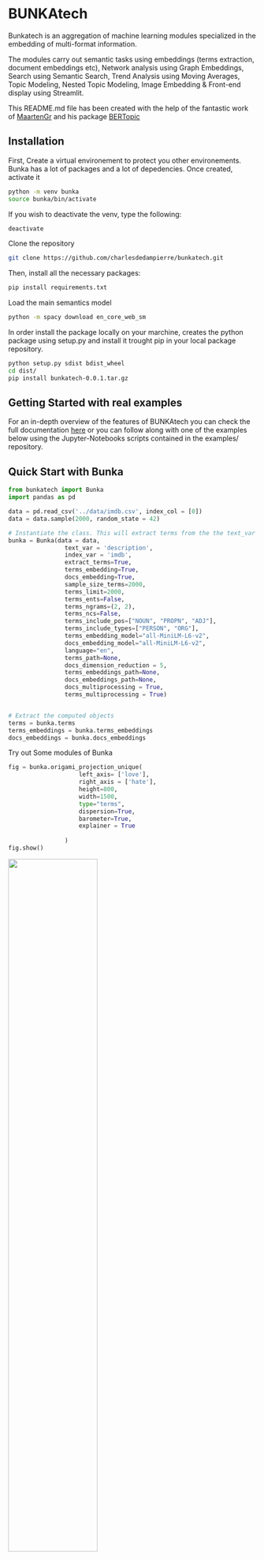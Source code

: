 # BUNKAtech

Bunkatech is an aggregation of machine learning modules specialized in the embedding of multi-format information.

The modules carry out semantic tasks using embeddings (terms extraction, document embeddings etc), Network analysis using Graph Embeddings, Search using Semantic Search, Trend Analysis using Moving Averages, Topic Modeling, Nested Topic Modeling, Image Embedding & Front-end display using Streamlit.

This README.md file has been created with the help of the fantastic work of [MaartenGr](https://github.com/MaartenGr) and his package [BERTopic](https://github.com/MaartenGr/BERTopic/blob/master/README.md)

## Installation

First, Create a virtual environement to protect you other environements. Bunka has a lot of packages and a lot of depedencies. Once created, activate it

```bash
python -m venv bunka
source bunka/bin/activate
```

If you wish to deactivate the venv, type the following:

```bash
deactivate
```

Clone the repository

```bash
git clone https://github.com/charlesdedampierre/bunkatech.git
```

Then, install all the necessary packages:

```bash
pip install requirements.txt
```

Load the main semantics model

```bash
python -m spacy download en_core_web_sm
```

In order install the package locally on your marchine, creates the python package using setup.py and install it trought pip in your local package repository.

```bash
python setup.py sdist bdist_wheel
cd dist/
pip install bunkatech-0.0.1.tar.gz
```

## Getting Started with real examples

For an in-depth overview of the features of BUNKAtech you can check the full documentation [here](https://docs.google.com/document/d/1CsJ-dhpm89e42hH7XPNuUtT1nAeCzC1kuIFEja_WyVs/edit) or you can follow along with one of the examples below using the Jupyter-Notebooks scripts contained in the examples/ repository.

## Quick Start with Bunka

```python
from bunkatech import Bunka
import pandas as pd

data = pd.read_csv('../data/imdb.csv', index_col = [0])
data = data.sample(2000, random_state = 42)

# Instantiate the class. This will extract terms from the the text_var column, embed those terms and embed the documents.
bunka = Bunka(data = data,
                text_var = 'description',
                index_var = 'imdb',
                extract_terms=True,
                terms_embedding=True,
                docs_embedding=True,
                sample_size_terms=2000,
                terms_limit=2000,
                terms_ents=False,
                terms_ngrams=(2, 2),
                terms_ncs=False,
                terms_include_pos=["NOUN", "PROPN", "ADJ"],
                terms_include_types=["PERSON", "ORG"],
                terms_embedding_model="all-MiniLM-L6-v2",
                docs_embedding_model="all-MiniLM-L6-v2",
                language="en",
                terms_path=None,
                docs_dimension_reduction = 5,
                terms_embeddings_path=None,
                docs_embeddings_path=None,
                docs_multiprocessing = True,
                terms_multiprocessing = True)


# Extract the computed objects
terms = bunka.terms
terms_embeddings = bunka.terms_embeddings
docs_embeddings = bunka.docs_embeddings

```

Try out Some modules of Bunka

```python
fig = bunka.origami_projection_unique(
                    left_axis= ['love'],
                    right_axis = ['hate'],
                    height=800,
                    width=1500,
                    type="terms",
                    dispersion=True,
                    barometer=True,
                    explainer = True
    
                )
fig.show()
```

<img src="images/origami.png" width="60%" height="60%" align="center" />

The code above displays the projection of the terms on an axis 'love-hate' following the methodology contained in the following [paper](https://journals.sagepub.com/doi/full/10.1177/0003122419877135).

The methods traditionaly belongs to the class Origami but as Bunka inherited from this class, it can also call it.

```python
fig = bunka.fit_draw(
            variables=["main form"],
            top_n=500,
            global_filter=0.2,
            n_neighbours=6,
            method="node2vec",
            n_cluster=10,
            bin_number=30,
            black_hole_force=3,
            color="community",
            size="size",
            symbol="entity",
            textfont_size=9,
            edge_size=1,
            height=2000,
            width=2000,
            template="plotly_dark",
        )
```

<img src="images/networks.png" width="50%" height="50%" align="center" />

The code above calls a methods of the SemanticNetworks class. it creates a network of extracted terms using the [node2vec algorithm](https://snap.stanford.edu/node2vec/)

Display Nested Maps

```python
fig_nested = bunka.nested_maps(
                                size_rule="docs_size",
                                map_type="treemap", # Try sunburst
                                width=800,
                                height=800,
                                query=None) # You can query the map with an exact query

fig_nested.show()
```

<img src="images/nested.png" width="50%" height="50%" align="center" />

## Overview

The terms & embeddings are created when the function is initialized.
For quick access to common functions that use those embeddings, here is an overview of Bunkatech's main methods:

| Method | Code  |
|-----------------------|---|
| Project the Data on a Semantic Axis    |  `.origami_projection_unique(left_axis, right_axis)` |
| Create a Nested Map of the document Embeddings  |  `.nested_maps(map_type="sunburst")` |
| Get the list of 15 clusters described each by 5 terms    |  `.get_clusters(topic_number=15, top_terms = 5)` |
| Visualize the clusters with Plotly | `.visualize_topics_embeddings()`  |
| Get the centroids elements of each cluster     |  `.get_centroid_documents()` |
| Get the evolution of topics in time    |  `.temporal_topics()` |
| Get the Semantic Trend and the specific terms by trend |  `.moving_average_comparison()` |
| Draw a Semantic Network of terms based on co-occurence |  `.fit_draw()` |

## Calling Bunka on the Streamlit Package

Bunka modules can be used using the [Streamlit Package](https://streamlit.io/). All the code is located on the **app.py** script where you can decide of the data to ingest etc.

In order to call the platform locally on your machine.

```bash
streamlit run app.py
```

### Embeddings Models

Different embeddings modelds exist. They word with the Help of [Sentence-bert](https://www.sbert.net/). The better efficiency/time ratio is **all-MiniLM-L6-v2**. But when it comes to multilangual needs, distiluse-base-multilingual-cased-v1 works well.

### Parallel processing

By default the processus of terms extraction, terms embeddings & document embeddings are parralized to increase the speed.

More variables can me modified, they are all indicated in the description of the function.
